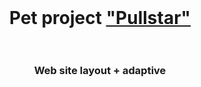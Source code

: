<br>
<h1 align="center">Pet project <a href="https://maxim-belyi.github.io/x-page/" target="_blank"> "Pullstar" </a>
<br>
<br> 
<h3 align="center">Web site layout + adaptive 
